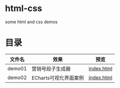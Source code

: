 # html-css
some html and css demos

# 目录

文件名 | 效果 |  预览  
-|-|-
demo01 | 营销号段子生成器 | [index.html](https://github.com/oCodeHoney/html-css/demo01/index.html) |
demo02 | ECharts可视化界面案例 | [index.html](https://github.com/oCodeHoney/html-css/demo02/index.html) |
